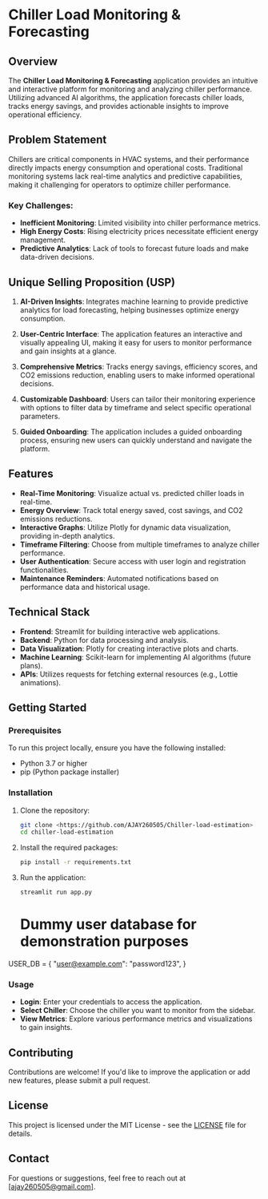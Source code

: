 # Chiller Load Monitoring & Forecasting

## Overview

The **Chiller Load Monitoring & Forecasting** application provides an intuitive and interactive platform for monitoring and analyzing chiller performance. Utilizing advanced AI algorithms, the application forecasts chiller loads, tracks energy savings, and provides actionable insights to improve operational efficiency.

## Problem Statement

Chillers are critical components in HVAC systems, and their performance directly impacts energy consumption and operational costs. Traditional monitoring systems lack real-time analytics and predictive capabilities, making it challenging for operators to optimize chiller performance. 

### Key Challenges:

- **Inefficient Monitoring**: Limited visibility into chiller performance metrics.
- **High Energy Costs**: Rising electricity prices necessitate efficient energy management.
- **Predictive Analytics**: Lack of tools to forecast future loads and make data-driven decisions.

## Unique Selling Proposition (USP)

1. **AI-Driven Insights**: Integrates machine learning to provide predictive analytics for load forecasting, helping businesses optimize energy consumption.
  
2. **User-Centric Interface**: The application features an interactive and visually appealing UI, making it easy for users to monitor performance and gain insights at a glance.

3. **Comprehensive Metrics**: Tracks energy savings, efficiency scores, and CO2 emissions reduction, enabling users to make informed operational decisions.

4. **Customizable Dashboard**: Users can tailor their monitoring experience with options to filter data by timeframe and select specific operational parameters.

5. **Guided Onboarding**: The application includes a guided onboarding process, ensuring new users can quickly understand and navigate the platform.

## Features

- **Real-Time Monitoring**: Visualize actual vs. predicted chiller loads in real-time.
- **Energy Overview**: Track total energy saved, cost savings, and CO2 emissions reductions.
- **Interactive Graphs**: Utilize Plotly for dynamic data visualization, providing in-depth analytics.
- **Timeframe Filtering**: Choose from multiple timeframes to analyze chiller performance.
- **User Authentication**: Secure access with user login and registration functionalities.
- **Maintenance Reminders**: Automated notifications based on performance data and historical usage.

## Technical Stack

- **Frontend**: Streamlit for building interactive web applications.
- **Backend**: Python for data processing and analysis.
- **Data Visualization**: Plotly for creating interactive plots and charts.
- **Machine Learning**: Scikit-learn for implementing AI algorithms (future plans).
- **APIs**: Utilizes requests for fetching external resources (e.g., Lottie animations).

## Getting Started

### Prerequisites

To run this project locally, ensure you have the following installed:

- Python 3.7 or higher
- pip (Python package installer)

### Installation

1. Clone the repository:
   ```bash
   git clone <https://github.com/AJAY260505/Chiller-load-estimation>
   cd chiller-load-estimation
   ```

2. Install the required packages:
   ```bash
   pip install -r requirements.txt
   ```

3. Run the application:
   ```bash
   streamlit run app.py
   ```

   # Dummy user database for demonstration purposes
USER_DB = {
    "user@example.com": "password123",
}

### Usage

- **Login**: Enter your credentials to access the application.
- **Select Chiller**: Choose the chiller you want to monitor from the sidebar.
- **View Metrics**: Explore various performance metrics and visualizations to gain insights.

## Contributing

Contributions are welcome! If you'd like to improve the application or add new features, please submit a pull request.

## License

This project is licensed under the MIT License - see the [LICENSE](LICENSE) file for details.

## Contact

For questions or suggestions, feel free to reach out at [ajay260505@gmail.com].

